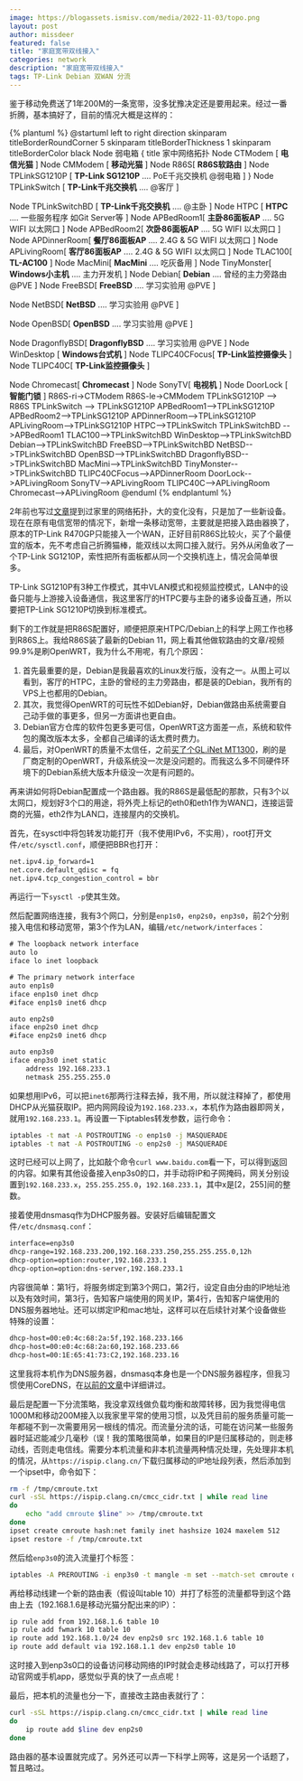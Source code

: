 ```yaml
---
image: https://blogassets.ismisv.com/media/2022-11-03/topo.png
layout: post
author: missdeer
featured: false
title: "家庭宽带双线接入"
categories: network
description: "家庭宽带双线接入"
tags: TP-Link Debian 双WAN 分流
---
```


鉴于移动免费送了1年200M的一条宽带，没多犹豫决定还是要用起来。经过一番折腾，基本搞好了，目前的情况大概是这样的：

{% plantuml %}
@startuml
left to right direction
skinparam titleBorderRoundCorner 5
skinparam titleBorderThickness 1
skinparam titleBorderColor black
Node 弱电箱 {
title 家中网络拓扑
Node CTModem [
<b>电信光猫</b>
]
Node CMModem [
<b>移动光猫</b>
]
Node R86S[
<b>R86S软路由</b>
]
Node TPLinkSG1210P [
<b>TP-Link SG1210P</b>
....
PoE千兆交换机
@弱电箱
]
}
Node TPLinkSwitch [
<b>TP-Link千兆交换机</b>
....
@客厅
]

Node TPLinkSwitchBD [
<b>TP-Link千兆交换机</b>
....
@主卧
]
Node HTPC [
<b>HTPC</b>
....
一些服务程序
如Git Server等
]
Node APBedRoom1[
<b>主卧86面板AP</b>
....
5G WIFI
以太网口
]
Node APBedRoom2[
<b>次卧86面板AP</b>
....
5G WIFI
以太网口
]
Node APDinnerRoom[
<b>餐厅86面板AP</b>
....
2.4G & 5G WIFI
以太网口
]
Node APLivingRoom[
<b>客厅86面板AP</b>
....
2.4G & 5G WIFI
以太网口
]
Node TLAC100[
<b>TL-AC100</b>
]
Node MacMini[
<b>MacMini</b>
....
吃灰备用
]
Node TinyMonster[
<b>Windows小主机</b>
....
主力开发机
]
Node Debian[
<b>Debian</b>
....
曾经的主力旁路由
@PVE
]
Node FreeBSD[
<b>FreeBSD</b>
....
学习实验用
@PVE
]

Node NetBSD[
<b>NetBSD</b>
....
学习实验用
@PVE
]

Node OpenBSD[
<b>OpenBSD</b>
....
学习实验用
@PVE
]

Node DragonflyBSD[
<b>DragonflyBSD</b>
....
学习实验用
@PVE
]
Node WinDesktop [
<b>Windows台式机</b>
]
Node TLIPC40CFocus[
<b>TP-Link监控摄像头</b>
]
Node TLIPC40C[
<b>TP-Link监控摄像头</b>
]

Node Chromecast[
<b>Chromecast</b>
]
Node SonyTV[
<b>电视机</b>
]
Node DoorLock [
<b>智能门锁</b>
]
R86S-ri->CTModem 
R86S-le->CMModem 
TPLinkSG1210P --> R86S
TPLinkSwitch --> TPLinkSG1210P 
APBedRoom1-->TPLinkSG1210P 
APBedRoom2-->TPLinkSG1210P 
APDinnerRoom-->TPLinkSG1210P 
APLivingRoom-->TPLinkSG1210P 
HTPC-->TPLinkSwitch 
TPLinkSwitchBD -->APBedRoom1
TLAC100-->TPLinkSwitchBD 
WinDesktop-->TPLinkSwitchBD 
Debian-->TPLinkSwitchBD 
FreeBSD-->TPLinkSwitchBD 
NetBSD-->TPLinkSwitchBD 
OpenBSD-->TPLinkSwitchBD 
DragonflyBSD-->TPLinkSwitchBD 
MacMini-->TPLinkSwitchBD 
TinyMonster-->TPLinkSwitchBD 
TLIPC40CFocus-->APDinnerRoom
DoorLock-->APLivingRoom
SonyTV-->APLivingRoom
TLIPC40C-->APLivingRoom
Chromecast-->APLivingRoom
@enduml
{% endplantuml %}

2年前也写过[文章](/2020/04/add-tl-ac100/)提到过家里的网络拓扑，大的变化没有，只是加了一些新设备。现在在原有电信宽带的情况下，新增一条移动宽带，主要就是把接入路由器换了，原本的TP-Link R470GP只能接入一个WAN，正好目前R86S比较火，买了个最便宜的版本，先不考虑自己折腾猫棒，能双线以太网口接入就行。另外从闲鱼收了一个TP-Link SG1210P，索性把所有面板都从同一个交换机连上，情况会简单很多。

TP-Link SG1210P有3种工作模式，其中VLAN模式和视频监控模式，LAN中的设备只能与上游接入设备通信，我这里客厅的HTPC要与主卧的诸多设备互通，所以要把TP-Link SG1210P切换到标准模式。

剩下的工作就是把R86S配置好，顺便把原来HTPC/Debian上的科学上网工作也移到R86S上。我给R86S装了最新的Debian 11，网上看其他做软路由的文章/视频99.9%是刷OpenWRT，我为什么不用呢，有几个原因：

1. 首先最重要的是，Debian是我最喜欢的Linux发行版，没有之一。从图上可以看到，客厅的HTPC，主卧的曾经的主力旁路由，都是装的Debian，我所有的VPS上也都用的Debian。
2. 其次，我觉得OpenWRT的可玩性不如Debian好，Debian做路由系统需要自己动手做的事更多，但另一方面讲也更自由。
3. Debian官方仓库的软件包更多更可信，OpenWRT这方面差一点，系统和软件包的魔改版本太多，全都自己编译的话太费时费力。
4. 最后，对OpenWRT的质量不太信任，之前[买了个GL.iNet MT1300](/2021/01/gl-inet-mt1300/)，刷的是厂商定制的OpenWRT，升级系统没一次是没问题的。而我这么多不同硬件环境下的Debian系统大版本升级没一次是有问题的。

再来讲如何将Debian配置成一个路由器。我的R86S是最低配的那款，只有3个以太网口，规划好3个口的用途，将外壳上标记的eth0和eth1作为WAN口，连接运营商的光猫，eth2作为LAN口，连接屋内的交换机。

首先，在sysctl中将包转发功能打开（我不使用IPv6，不实用），root打开文件`/etc/sysctl.conf`，顺便把BBR也打开：

```txt
net.ipv4.ip_forward=1
net.core.default_qdisc = fq
net.ipv4.tcp_congestion_control = bbr
```

再运行一下`sysctl -p`使其生效。

然后配置网络连接，我有3个网口，分别是`enp1s0`，`enp2s0`，`enp3s0`，前2个分别接入电信和移动宽带，第3个作为LAN，编辑`/etc/network/interfaces`：

```txt
# The loopback network interface
auto lo
iface lo inet loopback

# The primary network interface
auto enp1s0
iface enp1s0 inet dhcp
#iface enp1s0 inet6 dhcp

auto enp2s0
iface enp2s0 inet dhcp
#iface enp2s0 inet6 dhcp

auto enp3s0
iface enp3s0 inet static
    address 192.168.233.1
    netmask 255.255.255.0
```

如果想用IPv6，可以把`inet6`那两行注释去掉，我不用，所以就注释掉了，都使用DHCP从光猫获取IP。把内网网段设为`192.168.233.x`，本机作为路由器即网关，就用`192.168.233.1`。再设置一下iptables转发参数，运行命令：

```bash
iptables -t nat -A POSTROUTING -o enp1s0 -j MASQUERADE
iptables -t nat -A POSTROUTING -o enp2s0 -j MASQUERADE
```

这时已经可以上网了，比如敲个命令`curl www.baidu.com`看一下，可以得到返回的内容。如果有其他设备接入enp3s0的口，并手动将IP和子网掩码，网关分别设置到`192.168.233.x`，`255.255.255.0`，`192.168.233.1`，其中x是[2，255]间的整数。

接着使用dnsmasq作为DHCP服务器。安装好后编辑配置文件`/etc/dnsmasq.conf`：

```txt
interface=enp3s0
dhcp-range=192.168.233.200,192.168.233.250,255.255.255.0,12h
dhcp-option=option:router,192.168.233.1
dhcp-option=option:dns-server,192.168.233.1
```

内容很简单：第1行，将服务绑定到第3个网口，第2行，设定自由分由的IP地址池以及有效时间，第3行，告知客户端使用的网关IP，第4行，告知客户端使用的DNS服务器地址。还可以绑定IP和mac地址，这样可以在后续针对某个设备做些特殊的设置：

```txt
dhcp-host=00:e0:4c:68:2a:5f,192.168.233.166
dhcp-host=00:e0:4c:68:2a:60,192.168.233.66
dhcp-host=00:1E:65:41:73:C2,192.168.233.16
```

这里我将本机作为DNS服务器，dnsmasq本身也是一个DNS服务器程序，但我习惯使用CoreDNS，在[以前的文章](/2019/07/coredns-no-dns-poisoning/)中详细讲过。

最后是配置一下分流策略，我没拿双线做负载均衡和故障转移，因为我觉得电信1000M和移动200M接入以我家里平常的使用习惯，以及凭目前的服务质量可能一年都碰不到一次需要用另一根线的情况。而流量分流的话，可能在访问某一些服务器时延迟能减少几毫秒（误！我的策略很简单，如果目的IP是归属移动的，则走移动线，否则走电信线。需要分本机流量和非本机流量两种情况处理，先处理非本机的情况，从`https://ispip.clang.cn/`下载归属移动的IP地址段列表，然后添加到一个ipset中，命令如下：

```bash
rm -f /tmp/cmroute.txt
curl -sSL https://ispip.clang.cn/cmcc_cidr.txt | while read line
do
    echo "add cmroute $line" >> /tmp/cmroute.txt
done
ipset create cmroute hash:net family inet hashsize 1024 maxelem 512
ipset restore -f /tmp/cmroute.txt
```

然后给`enp3s0`的流入流量打个标签：

```bash
iptables -A PREROUTING -i enp3s0 -t mangle -m set --match-set cmroute dst -j MARK --set-mark 10
```

再给移动线建一个新的路由表（假设叫table 10）并打了标签的流量都导到这个路由上去（192.168.1.6是移动光猫分配出来的IP）：

```bash
ip rule add from 192.168.1.6 table 10
ip rule add fwmark 10 table 10
ip route add 192.168.1.0/24 dev enp2s0 src 192.168.1.6 table 10
ip route add default via 192.168.1.1 dev enp2s0 table 10
```

这时接入到enp3s0口的设备访问移动网络的IP时就会走移动线路了，可以打开移动官网或手机app，感觉似乎真的快了一点点呢！

最后，把本机的流量也分一下，直接改主路由表就行了：

```bash
curl -sSL https://ispip.clang.cn/cmcc_cidr.txt | while read line
do
    ip route add $line dev enp2s0
done
```

路由器的基本设置就完成了。另外还可以弄一下科学上网等，这是另一个话题了，暂且略过。
